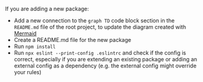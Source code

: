If you are adding a new package:

- Add a new connection to the `graph TD` code block section in the `README.md` file of the root project, to update the diagram created with [Mermaid](https://github.blog/2022-02-14-include-diagrams-markdown-files-mermaid/)
- Create a README.md file for the new package
- Run `npm install`
- Run `npx eslint --print-config .eslintrc` and check if the config is correct, especially if you are extending an existing package or adding an external config as a dependency (e.g. the external config might override your rules)
